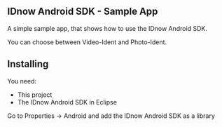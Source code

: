 ## IDnow Android SDK - Sample App

A simple sample app, that shows how to use the IDnow Android SDK.

You can choose between Video-Ident and Photo-Ident.

## Installing

You need:
- This project
- The IDnow Android SDK in Eclipse

Go to Properties -> Android and add the IDnow Android SDK as a library